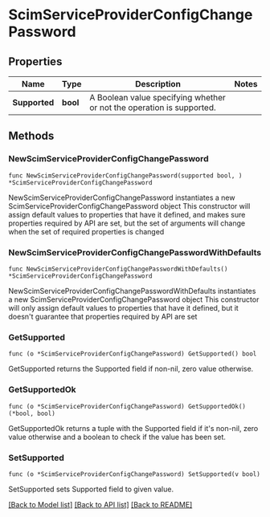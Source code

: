 # ScimServiceProviderConfigChangePassword

## Properties

Name | Type | Description | Notes
------------ | ------------- | ------------- | -------------
**Supported** | **bool** | A Boolean value specifying whether or not the operation is supported. | 

## Methods

### NewScimServiceProviderConfigChangePassword

`func NewScimServiceProviderConfigChangePassword(supported bool, ) *ScimServiceProviderConfigChangePassword`

NewScimServiceProviderConfigChangePassword instantiates a new ScimServiceProviderConfigChangePassword object
This constructor will assign default values to properties that have it defined,
and makes sure properties required by API are set, but the set of arguments
will change when the set of required properties is changed

### NewScimServiceProviderConfigChangePasswordWithDefaults

`func NewScimServiceProviderConfigChangePasswordWithDefaults() *ScimServiceProviderConfigChangePassword`

NewScimServiceProviderConfigChangePasswordWithDefaults instantiates a new ScimServiceProviderConfigChangePassword object
This constructor will only assign default values to properties that have it defined,
but it doesn't guarantee that properties required by API are set

### GetSupported

`func (o *ScimServiceProviderConfigChangePassword) GetSupported() bool`

GetSupported returns the Supported field if non-nil, zero value otherwise.

### GetSupportedOk

`func (o *ScimServiceProviderConfigChangePassword) GetSupportedOk() (*bool, bool)`

GetSupportedOk returns a tuple with the Supported field if it's non-nil, zero value otherwise
and a boolean to check if the value has been set.

### SetSupported

`func (o *ScimServiceProviderConfigChangePassword) SetSupported(v bool)`

SetSupported sets Supported field to given value.



[[Back to Model list]](../README.md#documentation-for-models) [[Back to API list]](../README.md#documentation-for-api-endpoints) [[Back to README]](../README.md)


